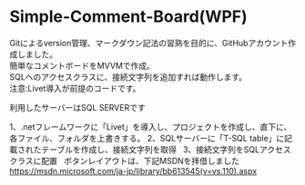 # Simple-Comment-Board(WPF)
Gitによるversion管理、マークダウン記法の習熟を目的に、GitHubアカウント作成しました。  
簡単なコメントボードをMVVMで作成。  
SQLへのアクセスクラスに、接続文字列を追加すれば動作します。  
注意:Livet導入が前提のコードです。
  
利用したサーバーはSQL SERVERです  

1、.netフレームワークに「Livet」を導入し、プロジェクトを作成し、直下に、各ファイル、フォルダを上書きする。
2、SQLサーバーに「T-SQL table」に記載されたテーブルを作成し、接続文字列を取得  
3、接続文字列をSQLアクセスクラスに配置
  
ボタンレイアウトは、下記MSDNを拝借しました  
https://msdn.microsoft.com/ja-jp/library/bb613545(v=vs.110).aspx
